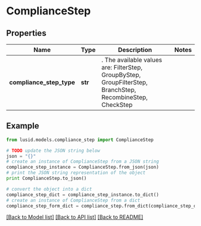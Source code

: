 # ComplianceStep


## Properties
Name | Type | Description | Notes
------------ | ------------- | ------------- | -------------
**compliance_step_type** | **str** | . The available values are: FilterStep, GroupByStep, GroupFilterStep, BranchStep, RecombineStep, CheckStep | 

## Example

```python
from lusid.models.compliance_step import ComplianceStep

# TODO update the JSON string below
json = "{}"
# create an instance of ComplianceStep from a JSON string
compliance_step_instance = ComplianceStep.from_json(json)
# print the JSON string representation of the object
print ComplianceStep.to_json()

# convert the object into a dict
compliance_step_dict = compliance_step_instance.to_dict()
# create an instance of ComplianceStep from a dict
compliance_step_form_dict = compliance_step.from_dict(compliance_step_dict)
```
[[Back to Model list]](../README.md#documentation-for-models) [[Back to API list]](../README.md#documentation-for-api-endpoints) [[Back to README]](../README.md)



